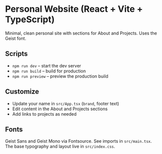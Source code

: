 # Personal Website (React + Vite + TypeScript)

Minimal, clean personal site with sections for About and Projects. Uses the Geist font.

## Scripts

- `npm run dev` – start the dev server
- `npm run build` – build for production
- `npm run preview` – preview the production build

## Customize

- Update your name in `src/App.tsx` (`brand`, footer text)
- Edit content in the About and Projects sections
- Add links to projects as needed

## Fonts

Geist Sans and Geist Mono via Fontsource. See imports in `src/main.tsx`. The base typography and layout live in `src/index.css`.
